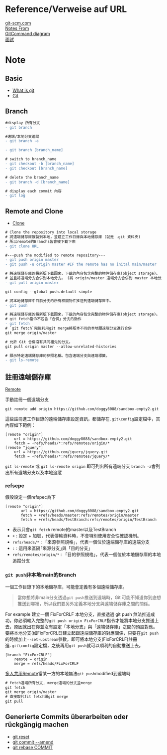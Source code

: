 # Reference/Verweise auf URL

[git-scm.com](https://git-scm.com/book/de/v2)  
[Notes From](https://github.com/doggy8088/Learn-Git-in-30-days/blob/master/zh-tw/README.md)    
[GitCommand diagram](https://marklodato.github.io/visual-git-guide/index-de.html)  
[面試](https://segmentfault.com/a/1190000019315509)  

# Note 

## Basic
- [What is git](https://git-scm.com/book/zh/v2/%E8%B5%B7%E6%AD%A5-Git-%E6%98%AF%E4%BB%80%E4%B9%88%EF%BC%9F)
- [Git](Git.md)

## Branch
```diff
#display 所有分支
- git branch 

#遠端/本地分支追蹤
- git branch -a 

- git branch [branch_name]

# switch to branch_name
- git checkout -b [branch_name]
- git checkout [branch_name]

# delete the branch_name
- git branch -d [branch_name]

# display each commit 內容
- git log
```

## Remote and Clone
- [Clone]()
```diff
# Clone the repository into local storage
# 將遠端儲存庫複製到本地，並建立工作目錄與本地儲存庫 (就是 .git 資料夾)
# 所以remote的Branchs皆會被下載下來
- git clone URL

#---push the modified to remote repository---
- git push origin master
- git push -u origin master #IF the remote has no inital main/master 

# 將遠端儲存庫的最新版下載回來，下載的內容包含完整的物件儲存庫(object storage)。
# 並且將遠端分支合併到本地分支。 (將 origin/master 遠端分支合併到 master 本地分支)
- git pull origin master

git config --global push.default simple

# 將本地儲存庫中目前分支的所有相關物件推送到遠端儲存庫中。
- git push

# 將遠端儲存庫的最新版下載回來，下載的內容包含完整的物件儲存庫(object storage)。
# git fetch指令不包含「合併」分支的動作
- git fetch
# `git fetch`完後利用git merge將版本不同的本地跟遠端分支進行合併
git merge origin/master

# 允許 Git 合併沒有共同祖先的分支。
git pull origin master --allow-unrelated-histories

# 顯示特定遠端儲存庫的參照名稱。包含遠端分支與遠端標籤。
- git ls-remote
```

## 註冊遠端儲存庫
[Remote](https://github.com/doggy8088/Learn-Git-in-30-days/blob/master/zh-tw/25.md)    

手動註冊一個遠端分支
```console
git remote add origin https://github.com/doggy8088/sandbox-empty2.git
```

這些註冊進工作目錄的遠端儲存庫設定資訊，都儲存在`.git\config`設定檔中，其內容如下範例：
```console
[remote "origin"]
	url = https://github.com/doggy8088/sandbox-empty2.git
	fetch = +refs/heads/*:refs/remotes/origin/*
[remote "jquery"]
	url = https://github.com/jquery/jquery.git
	fetch = +refs/heads/*:refs/remotes/jquery/*
```

`git ls-remote` 或 `git ls-remote origin` 即可列出所有遠端分支
`branch -a`會列出所有遠端分支以及本地追蹤
### refsepc
假設設定一個refspec為下
```console
[remote "origin"]
       url = https://github.com/doggy8088/sandbox-empty2.git
       fetch = +refs/heads/master:refs/remotes/origin/master
       fetch = +refs/heads/TestBranch:refs/remotes/origin/TestBranch
```
- 表示只會`git fetch` remote的master以及TestBranch
- `+` : 設定 + 加號，代表傳輸資料時，不會特別使用安全性確認機制。
- `refs/heads/*` : 「來源參照規格」，代表一個位於遠端儲存庫的遠端分支
- `:` : 這用來區隔｢來源分支｣與「目的分支」
- `refs/remotes/origin/*` : 「目的參照規格」，代表一個位於本地儲存庫的本地追蹤分支



### `git push`非本地main的Branch
一個工作目錄下的本地儲存庫，可能會定義有多個遠端儲存庫。
> 當你想將非main分支透過`git push`推送到遠端時，Git 可能不知道你到底想推送到哪裡，所以我們要另外定義本地分支與遠端儲存庫之間的關係。

For example 
建立一個 FixForCRLF 本地分支，直接透過 git push 無法推送成功，你必須輸入完整的`git push origin FixForCRLF`指令才能將本地分支推送上去，原因就出在你並沒有設定「本地分支」與「遠端儲存庫」之間的預設對應。
要將本地分支(如FixForCRLE)建立起跟遠端儲存庫的對應關係，只要在`git push`的時候加上`--set-upstream`參數，即可將本地分支(FixForCRLF)註冊進`.git\config`設定檔，之後再用`git push`就可以順利的自動推送上去。  
```console
[branch "FixForCRLF"]
	remote = origin
	merge = refs/heads/FixForCRLF
```

[多人共用Remote](https://github.com/doggy8088/Learn-Git-in-30-days/blob/master/zh-tw/26.md)當某一方的本地無法`git push`modified到遠端時
```diff
# fetch遠端所有分支, merge遠端的分支並merge
git fetch
git merge origin/master
# 直接取代fit fetch跟git merge
git pull
```

## Generierte Commits überarbeiten oder rückgängig machen

* [git reset](https://github.com/maxwolf621/GitNote/blob/main/commit%E7%89%88%E6%9C%AC%E6%8E%A7%E5%88%B6.md#git-reset-commit_version)
* [git commit --amend](https://github.com/maxwolf621/GitNote/blob/main/commit%E7%89%88%E6%9C%AC%E6%8E%A7%E5%88%B6.md#changing-the-last-commit-git-commit---amend)
* [git rebase COMMIT](https://github.com/maxwolf621/GitNote/blob/main/commit%E7%89%88%E6%9C%AC%E6%8E%A7%E5%88%B6.md#rebase)
